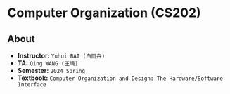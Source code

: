 # Computer Organization (CS202)

## About

- **Instructor:** `Yuhui BAI (白雨卉)`
- **TA:** `Qing WANG (王晴)`
- **Semester:** `2024 Spring`
- **Textbook:** `Computer Organization and Design: The Hardware/Software Interface`
